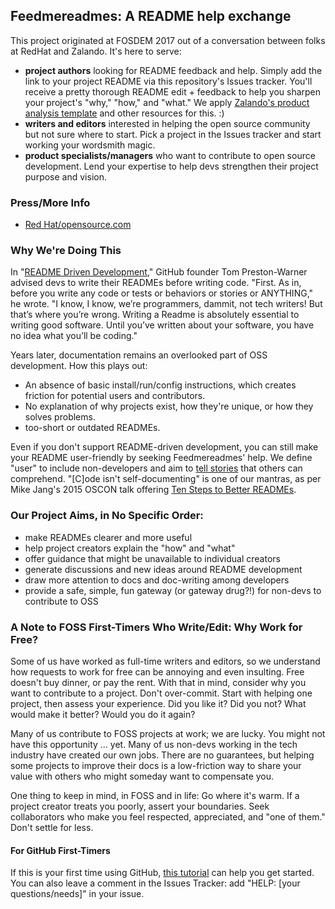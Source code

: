 ## Feedmereadmes: A README help exchange

This project originated at FOSDEM 2017 out of a conversation between folks at RedHat and Zalando. It's here to serve:
- **project authors** looking for README feedback and help. Simply add the link to your project README via this repository's Issues tracker. You'll receive a pretty thorough README edit + feedback to help you sharpen your project's "why," "how," and "what." We apply [Zalando's product analysis template](https://github.com/zalando/zalando-howto-open-source/blob/master/producttemplate.md) and other resources for this. :)
- **writers and editors** interested in helping the open source community but not sure where to start. Pick a project in the Issues tracker and start working your wordsmith magic.
- **product specialists/managers** who want to contribute to open source development. Lend your expertise to help devs strengthen their project purpose and vision.

### Press/More Info
- [Red Hat/opensource.com](https://opensource.com/open-organization/17/6/documentation-feedmereadmes-project)

### Why We're Doing This

In "[README Driven Development](http://tom.preston-werner.com/2010/08/23/readme-driven-development.html)," GitHub founder Tom Preston-Warner advised devs to write their READMEs before writing code. "First. As in, before you write any code or tests or behaviors or stories or ANYTHING," he wrote. "I know, I know, we’re programmers, dammit, not tech writers! But that’s where you’re wrong. Writing a Readme is absolutely essential to writing good software. Until you’ve written about your software, you have no idea what you’ll be coding."

Years later, documentation remains an overlooked part of OSS development. How this plays out:
 - An absence of basic install/run/config instructions, which creates friction for potential users and contributors.
 - No explanation of why projects exist, how they're unique, or how they solves problems.
 - too-short or outdated READMEs.
 
Even if you don't support README-driven development, you can still make your README user-friendly by seeking Feedmereadmes' help. We define "user" to include non-developers and aim to [tell stories](https://opensource.com/open-organization/17/1/repo-tells-a-story) that others can comprehend. "[C]ode isn't self-documenting" is one of our mantras, as per Mike Jang's 2015 OSCON talk offering [Ten Steps to Better READMEs](https://www.youtube.com/watch?v=PC05prd2usY).

### Our Project Aims, in No Specific Order:
- make READMEs clearer and more useful
- help project creators explain the "how" and "what"
- offer guidance that might be unavailable to individual creators
- generate discussions and new ideas around README development
- draw more attention to docs and doc-writing among developers
- provide a safe, simple, fun gateway (or gateway drug?!) for non-devs to contribute to OSS

### A Note to FOSS First-Timers Who Write/Edit: Why Work for Free?
Some of us have worked as full-time writers and editors, so we understand how requests to work for free can be annoying and even insulting. Free doesn't buy dinner, or pay the rent. With that in mind, consider why you want to contribute to a project. Don't over-commit. Start with helping one project, then assess your experience. Did you like it? Did you not? What would make it better? Would you do it again?

Many of us contribute to FOSS projects at work; we are lucky. You might not have this opportunity ... yet. Many of us non-devs working in the tech industry have created our own jobs. There are no guarantees, but helping some projects to improve their docs is a low-friction way to share your value with others who might someday want to compensate you.

One thing to keep in mind, in FOSS and in life: Go where it's warm. If a project creator treats you poorly, assert your boundaries. Seek collaborators who make you feel respected, appreciated, and "one of them." Don't settle for less.

#### For GitHub First-Timers
If this is your first time using GitHub, [this tutorial](https://help.github.com/articles/getting-started-with-writing-and-formatting-on-github/) can help you get started. You can also leave a comment in the Issues Tracker: add "HELP: [your questions/needs]" in your issue.
